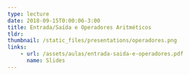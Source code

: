 ```yaml
---
type: lecture
date: 2018-09-15T0:00:06-3:00
title: Entrada/Saída e Operadores Aritméticos
tldr: 
thumbnail: /static_files/presentations/operadores.png
links: 
    - url: /assets/aulas/entrada-saida-e-operadores.pdf
      name: Slides
---
```

